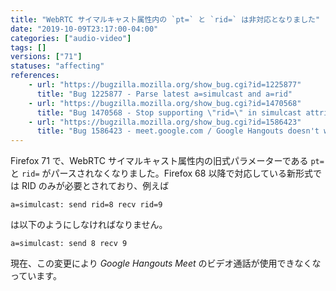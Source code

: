 ```yaml
---
title: "WebRTC サイマルキャスト属性内の `pt=` と `rid=` は非対応となりました"
date: "2019-10-09T23:17:00-04:00"
categories: ["audio-video"]
tags: []
versions: ["71"]
statuses: "affecting"
references:
    - url: "https://bugzilla.mozilla.org/show_bug.cgi?id=1225877"
      title: "Bug 1225877 - Parse latest a=simulcast and a=rid"
    - url: "https://bugzilla.mozilla.org/show_bug.cgi?id=1470568"
      title: "Bug 1470568 - Stop supporting \"rid=\" in simulcast attributes once ESR doesn't serialize it anymore"
    - url: "https://bugzilla.mozilla.org/show_bug.cgi?id=1586423"
      title: "Bug 1586423 - meet.google.com / Google Hangouts doesn't work in Nightly (\"Couldn't start the video call because of an error\")"
---
```

Firefox 71 で、WebRTC サイマルキャスト属性内の旧式パラメーターである `pt=` と `rid=` がパースされなくなりました。Firefox 68 以降で対応している新形式では RID のみが必要とされており、例えば

```
a=simulcast: send rid=8 recv rid=9
```

は以下のようにしなければなりません。

```
a=simulcast: send 8 recv 9
```

現在、この変更により *Google Hangouts Meet* のビデオ通話が使用できなくなっています。
